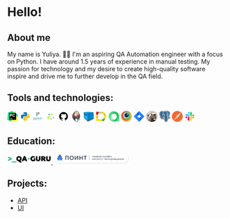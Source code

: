 # Hello! 


## About me
 My name is Yuliya. 👩‍💻
 I'm an aspiring QA Automation engineer with a focus on Python. 
 I have around 1.5 years of experience in manual testing. 
 My passion for technology and my desire to create high-quality software inspire and drive me to further develop in the QA field. 


## Tools and technologies:
<p>
  <code><img width="5%" title="Pycharm" src="resource/pycharm.png"></code>
  <code><img width="5%" title="Python" src="resource/python.png"></code>
  <code><img width="5%" title="Pytest" src="resource/pytest.png"></code>
  <code><img width="5%" title="Selene" src="resource/selene.png"></code>
  <code><img width="5%" title="GitHub" src="resource/github.png"></code>
  <code><img width="5%" title="Jenkins" src="resource/jenkins.png"></code>
  <code><img width="5%" title="Selenoid" src="resource/selenoid.png"></code>
  <code><img width="5%" title="Allure Report" src="resource/allure_report.png"></code>
  <code><img width="5%" title="Allure TestOps" src="resource/allure_testops.png"></code>
  <code><img width="5%" title="Browserstack" src="resource/browserstack.png"></code>
  <code><img width="5%" title="Jira" src="resource/jira.png"></code>
  <code><img width="5%" title="Dbeaver" src="resource/dbeaver-head.png"></code>
  <code><img width="5%" title="Postgresql" src="resource/postgresql.png"></code>
  <code><img width="5%" title="Postman" src="resource/postman.png"></code>
  <code><img width="5%" title="Slack" src="resource/slack.png"></code>
</p>



## Education:
<p>
  <a href="https://pointschool.ru/" target="_blank">
    <img width="20%" title="qa_guru" src="resource/qa_guru.png">
  </a>

  <a href="https://qa.guru/python" target="_blank">
    <img width="35%" title="point" src="resource/point.png">
  </a>
</p>


## Projects:
- [API](https://github.com/YuliyaShkretova/qa_guru_API)
- [UI](https://github.com/YuliyaShkretova/qa_guru_UI) 
